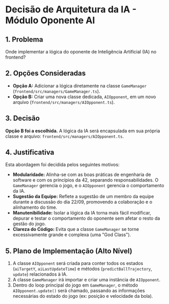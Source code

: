 # Decisão de Arquitetura da IA - Módulo Oponente AI

## 1. Problema

Onde implementar a lógica do oponente de Inteligência Artificial (IA) no frontend?

## 2. Opções Consideradas

- **Opção A:** Adicionar a lógica diretamente na classe `GameManager` (`frontend/src/managers/GameManager.ts`).
- **Opção B:** Criar uma nova classe dedicada, `AIOpponent`, em um novo arquivo (`frontend/src/managers/AIOpponent.ts`).

## 3. Decisão

**Opção B foi a escolhida.** A lógica da IA será encapsulada em sua própria classe e arquivo: `frontend/src/managers/AIOpponent.ts`.

## 4. Justificativa

Esta abordagem foi decidida pelos seguintes motivos:

- **Modularidade:** Alinha-se com as boas práticas de engenharia de software e com os princípios da 42, separando responsabilidades. O `GameManager` gerencia o jogo, e o `AIOpponent` gerencia o comportamento da IA.
- **Sugestão da Equipe:** Reflete a sugestão de um membro da equipe durante a discussão do dia 22/09, promovendo a colaboração e o alinhamento do time.
- **Manutenibilidade:** Isolar a lógica da IA torna mais fácil modificar, depurar e testar o comportamento do oponente sem afetar o resto da gestão do jogo.
- **Clareza do Código:** Evita que a classe `GameManager` se torne excessivamente grande e complexa (uma "God Class").

## 5. Plano de Implementação (Alto Nível)

1.  A classe `AIOpponent` será criada para conter todos os estados (`aiTargetY`, `aiLastUpdateTime`) e métodos (`predictBallTrajectory`, `update`) relacionados à IA.
2.  A classe `GameManager` irá importar e criar uma instância de `AIOpponent`.
3.  Dentro do loop principal do jogo em `GameManager`, o método `AIOpponent.update()` será chamado, passando as informações necessárias do estado do jogo (ex: posição e velocidade da bola).

